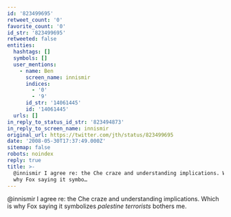 ```yaml
---
id: '823499695'
retweet_count: '0'
favorite_count: '0'
id_str: '823499695'
retweeted: false
entities:
  hashtags: []
  symbols: []
  user_mentions:
    - name: Ben
      screen_name: innismir
      indices:
        - '0'
        - '9'
      id_str: '14061445'
      id: '14061445'
  urls: []
in_reply_to_status_id_str: '823494873'
in_reply_to_screen_name: innismir
original_url: https://twitter.com/jth/status/823499695
date: '2008-05-30T17:37:49.000Z'
sitemap: false
robots: noindex
reply: true
title: >-
  @innismir I agree re: the Che craze and understanding implications. Which is
  why Fox saying it symbo…
---
```


@innismir I agree re: the Che craze and understanding implications. Which is why Fox saying it symbolizes *palestine terrorists* bothers me.
